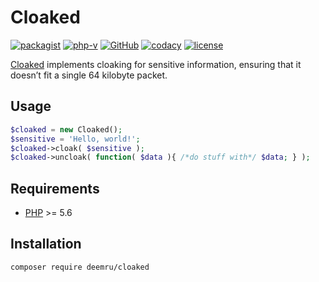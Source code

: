 # Cloaked

[![packagist](https://img.shields.io/packagist/v/deemru/cloaked.svg)](https://packagist.org/packages/deemru/cloaked) [![php-v](https://img.shields.io/packagist/php-v/deemru/cloaked.svg)](https://packagist.org/packages/deemru/cloaked)  [![GitHub](https://img.shields.io/github/actions/workflow/status/deemru/Cloaked/php.yml?label=github%20actions)](https://github.com/deemru/Cloaked/actions/workflows/php.yml)  [![codacy](https://img.shields.io/codacy/grade/49e6e148e477494da94320825c715dfd.svg?label=codacy)](https://app.codacy.com/gh/deemru/Cloaked/files) [![license](https://img.shields.io/packagist/l/deemru/cloaked.svg)](https://packagist.org/packages/deemru/cloaked)

[Cloaked](https://github.com/deemru/Cloaked) implements cloaking for sensitive information, ensuring that it doesn’t fit a single 64 kilobyte packet.


## Usage

```php
$cloaked = new Cloaked();
$sensitive = 'Hello, world!';
$cloaked->cloak( $sensitive );
$cloaked->uncloak( function( $data ){ /*do stuff with*/ $data; } );
```

## Requirements

- [PHP](http://php.net) >= 5.6

## Installation

```bash
composer require deemru/cloaked
```
